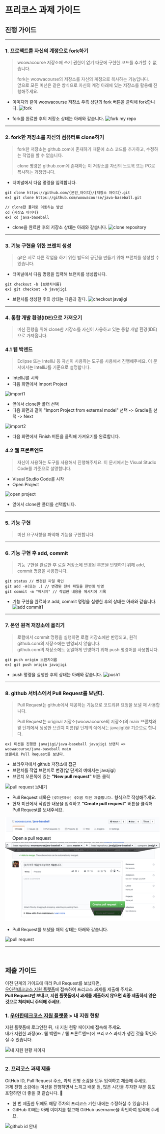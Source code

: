 # 프리코스 과제 가이드
## 진행 가이드

---
### 1. 프로젝트를 자신의 계정으로 fork하기
> woowacourse 저장소에 쓰기 권한이 없기 때문에 구현한 코드를 추가할 수 없습니다.
> 
> fork는 woowacourse의 저장소를 자신의 계정으로 복사하는 기능입니다.    
  앞으로 모든 미션은 같은 방식으로 자신의 계정 아래에 있는 저장소를 활용해 진행해주세요.

* 이미지와 같이 woowacourse 저장소 우측 상단의 fork 버튼을 클릭해 fork합니다.
![fork](./images/etc/fork.png)

* fork를 완료한 후의 저장소 상태는 아래와 같습니다.
![fork my repo](./images/fork_my_repo.jpg)

---
### 2. fork한 저장소를 자신의 컴퓨터로 clone하기
> fork한 저장소는 github.com에 존재하기 때문에 소스 코드를 추가하고, 수정하는 작업을 할 수 없습니다.
>
> clone 명령은 github.com에 존재하는 이 저장소를 자신의 노트북 또는 PC로 복사하는 과정입니다.

* 터미널에서 다음 명령을 입력합니다.

```
git clone https://github.com/{본인_아이디}/{저장소 아이디}.git
ex) git clone https://github.com/woowacourse/java-baseball.git
```

```
// clone한 폴더로 이동하는 방법
cd {저장소 아이디}
ex) cd java-baseball
```

* clone을 완료한 후의 저장소 상태는 아래와 같습니다.
![clone repository](./images/clone_repository.jpg)

---
### 3. 기능 구현을 위한 브랜치 생성
> git은 서로 다른 작업을 하기 위한 별도의 공간을 만들기 위해 브랜치를 생성할 수 있습니다.

* 터미널에서 다음 명령을 입력해 브랜치를 생성합니다.

```
git checkout -b {브랜치이름}
ex) git checkout -b javajigi
```

* 브랜치를 생성한 후의 상태는 다음과 같다.
![checkout javajigi](./images/checkout_javajigi.jpg)

---
### 4. 통합 개발 환경(IDE)으로 가져오기
> 미션 진행을 위해 clone한 저장소를 자신이 사용하고 있는 통합 개발 환경(IDE)으로 가져옵니다.

### 4.1 웹 백엔드
> Eclipse 또는 IntelliJ 등 자신이 사용하는 도구를 사용해서 진행해주세요. 이 문서에서는 IntelliJ를 기준으로 설명합니다.    

* IntelliJ를 시작
* 다음 화면에서 Import Project

![import1](./images/etc/import1.png)

* 앞에서 clone한 폴더 선택
* 다음 화면과 같이 "Import Project from external model" 선택 -> Gradle을 선택 -> Next

![import2](./images/etc/import2.png)

* 다음 화면에서 Finish 버튼을 클릭해 가져오기를 완료합니다.

### 4.2 웹 프론트엔드
> 자신이 사용하는 도구를 사용해서 진행해주세요. 이 문서에서는 Visual Studio Code를 기준으로 설명합니다.    

* Visual Studio Code를 시작
* Open Project 

![open project](./images/precourse_vscode.jpg)

* 앞에서 clone한 폴더를 선택합니다.

---
### 5. 기능 구현
> 미션 요구사항을 파악해 기능을 구현합니다.

---
### 6. 기능 구현 후 add, commit
> 기능 구현을 완료한 후 로컬 저장소에 변경된 부분을 반영하기 위해 add, commit 명령을 사용합니다.

```
git status // 변경된 파일 확인
git add -A(또는 .) // 변경된 전체 파일을 한번에 반영
git commit -m "메시지" // 작업한 내용을 메시지에 기록
```

* 기능 구현을 완료하고 add, commit 명령을 실행한 후의 상태는 아래와 같습니다.
![add commit1](./images/add_commit.jpg)

---
### 7. 본인 원격 저장소에 올리기
> 로컬에서 commit 명령을 실행하면 로컬 저장소에만 반영되고, 원격 github.com의 저장소에는 반영되지 않습니다.     
  github.com의 저장소에도 동일하게 반영하기 위해 push 명령어를 사용합니다.

```
git push origin 브랜치이름
ex) git push origin javajigi
```

* push 명령을 실행한 후의 상태는 아래와 같습니다.
![push1](./images/push.jpg)

---
### 8. github 서비스에서 Pull Request를 보낸다.
> Pull Request는 github에서 제공하는 기능으로 코드리뷰 요청을 보낼 때 사용합니다.
> 
> Pull Request는 original 저장소(woowacourse의 저장소)의 main 브랜치와 앞 단계에서 생성한 브랜치 이름(앞 단계의 예에서는 javajigi)을 기준으로 합니다.

```
ex) 미션을 진행한 javajigi/java-baseball javajigi 브랜치 => woowacourse/java-baseball main
브랜치로 Pull Request를 보낸다.
```

* 브라우저에서 github 저장소에 접근
* 브랜치를 작업 브랜치로 변경(앞 단계의 예에서는 javajigi)
* 브랜치 오른쪽에 있는 **"New pull request"** 버튼 클릭

![pull request 보내기](./images/etc/pull_request_1.png)

* Pull Request 제목은 `[$미션제목] $이름 미션 제출합니다.` 형식으로 작성해주세요. 
* 현재 미션에서 작업한 내용을 입력하고 **"Create pull request"** 버튼을 클릭해 Pull Request를 보내주세요. 

![pull request 브랜치 변경](./images/etc/pull_request_2.jpg)

* Pull Request를 보냈을 때의 상태는 아래와 같습니다.

![pull request](./images/pull_request.jpg)

--- 
<br/>

## 제출 가이드
이전 단계의 가이드에 따라 Pull Request를 보냈다면,     
[우아한테크코스 지원 플랫폼](https://apply.techcourse.co.kr)에 접속하여 프리코스 과제를 제출해 주세요.    
**Pull Request만 보내고, 지원 플랫폼에서 과제를 제출하지 않으면 최종 제출하지 않은 것으로 처리되니 주의해 주세요.**    

### 1. [우아한테크코스 지원 플랫폼](https://apply.techcourse.co.kr) > 내 지원 현황
지원 플랫폼에 로그인한 뒤, 내 지원 현황 페이지에 접속해 주세요.      
내가 지원한 과정(ex. 웹 백엔드 / 웹 프론트엔드)에 프리코스 과제가 생긴 것을 확인하실 수 있습니다.    

![내 지원 현황 페이지](./images/precourse_apply_01.jpg) 

---
### 2. 프리코스 과제 제출
GitHub ID, Pull Request 주소, 과제 진행 소감을 모두 입력하고 제출해 주세요.      
과제 진행 소감에는 미션을 진행하면서 느끼고 배운 점, 많은 시간을 투자한 부분 등도 포함하면 더 좋을 것 같습니다. 🙂
- 한 번 제출한 뒤에도 해당 주차의 프리코스 기한 내에는 수정하실 수 있습니다.
- GitHub ID에는 아래 이미지를 참고해 GitHub username을 확인하여 입력해 주세요.    

![github id 안내](./images/precourse_apply_02.jpg)

